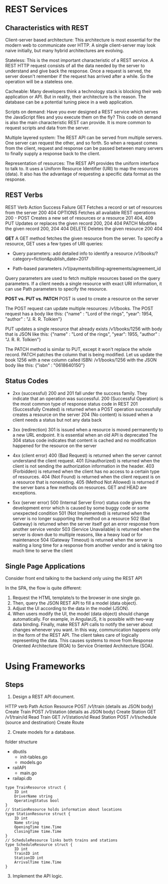 # REST Services

## Characteristics with REST

Client-server based architecture: This architecture is most essential for the
modern web to communicate over HTTP. A single client-server may look naive
initially, but many hybrid architectures are evolving. 

Stateless: This is the most important characteristic of a REST service. A REST
HTTP request consists of all the data needed by the server to understand and
give back the response. Once a request is served, the server doesn't remember if
the request has arrived after a while. So the operation will be a stateless one.

Cacheable: Many developers think a technology stack is blocking their web
application or API. But in reality, their architecture is the reason. The database
can be a potential tuning piece in a web application.

Scripts on demand: Have you ever designed a REST service which serves the
JavaScript files and you execute them on the fly? This code on demand is also the
main characteristic REST can provide. It is more common to request scripts and
data from the server.

Multiple layered system: The REST API can be served from multiple servers.
One server can request the other, and so forth. So when a request comes from the
client, request and response can be passed between many servers to finally
supply a response back to the client.

Representation of resources: The REST API provides the uniform interface to
talk to. It uses a Uniform Resource Identifier (URI) to map the resources (data).
It also has the advantage of requesting a specific data format as the response.

## REST Verbs

REST Verb Action Success Failure
GET Fetches a record or set of resources from the server 200 404
OPTIONS Fetches all available REST operations 200 -
POST Creates a new set of resources or a resource 201 404, 409
PUT Updates or replaces the given record 200, 204 404
PATCH Modifies the given record 200, 204 404
DELETE Deletes the given resource 200 404

**GET**
A GET method fetches the given resource from the server. 
To specify a resource, GET uses a few types of URI queries:
- Query parameters: add detailed info to identify a resource
/v1/books/?category=fiction&publish_date=2017

- Path-based parameters
/v1/payments/billing-agreements/agreement_id

Query parameters are used to fetch multiple resources based on the query parameters. 
If a client needs a single resource with exact URI information, it can use Path parameters to specify the resource.


**POST vs. PUT vs. PATCH**
POST is used to create a resource on the server

The POST request can update multiple resources: /v1/books.
The POST request has a body like this:
{"name" : "Lord of the rings", "year": 1954, "author" : "J. R. R. Tolkien"}

PUT updates a single resource that already exists
/v1/books/1256
with body that is JSON like this:
{"name" : "Lord of the rings", "year": 1955, "author" : "J. R. R. Tolkien"}

The PATCH method is similar to PUT, except it won't replace the whole record. PATCH patches the column that is being modified. Let us update the book 1256 with a new column called ISBN:
/v1/books/1256
with the JSON body like this:
{"isbn" : "0618640150"}


## Status Codes
- 2xx (successful)
200 and 201 fall under the success family. They indicate that an operation was successful.
200 (Successful Operation) is the most common type of response status code in REST
201 (Successfully Created) is returned when a POST operation successfully creates a resource on the server
204 (No content) is issued when a client needs a status but not any data back

- 3xx (redirection)
301 is issued when a resource is moved permanently to a new URL endpoint. It is
essential when an old API is deprecated
The 304 status code indicates that content is cached and no modification
happened for the resource on the server

- 4xx (client error)
400 (Bad Request) is returned when the server cannot understand the client
request.
401 (Unauthorized) is returned when the client is not sending the authorization
information in the header.
403 (Forbidden) is returned when the client has no access to a certain type of
resources.
404 (Not Found) is returned when the client request is on a resource that is
nonexisting.
405 (Method Not Allowed) is returned if the server bans a few methods on
resources. GET and HEAD are exceptions.

- 5xx (server error)
500 (Internal Server Error) status code gives the development error which is
caused by some buggy code or some unexpected condition
501 (Not Implemented) is returned when the server is no longer supporting the
method on a resource
502 (Bad Gateway) is returned when the server itself got an error response from
another service vendor
503 (Service Unavailable) is returned when the server is down due to multiple
reasons, like a heavy load or for maintenance
504 (Gateway Timeout) is returned when the server is waiting a long time for a
response from another vendor and is taking too much time to serve the client

## Single Page Applications 
Consider front end talking to the backend only using the REST API


In the SPA, the flow is quite different:
1. Request the HTML template/s to the browser in one single go.
2. Then, query the JSON REST API to fill a model (data object).
3. Adjust the UI according to the data in the model (JSON).
4. When users modify the UI, the model (data object) should change automatically.
For example, in AngularJS, it is possible with two-way data binding. Finally,
make REST API calls to notify the server about changes whenever you want.
In this way, communication happens only in the form of the REST API. The client takes care
of logically representing the data. This causes systems to move from Response Oriented
Architecture (ROA) to Service Oriented Architecture (SOA).



# Using Frameworks 

## Steps

1. Design a REST API document.

HTTP verb Path Action Resource
POST /v1/train (details as JSON body) Create Train
POST /v1/station (details as JSON body) Create Station
GET /v1/train/id Read Train
GET /v1/station/id Read Station
POST /v1/schedule (source and destination) Create Route


2. Create models for a database.

folder structure 
- dbutils
    - init-tables.go
    - models.go
- railAPI
    - main.go
- railapi.db

```
type TrainResource struct {
    ID int
    DriverName string
    OperatingStatus bool
}
// StationResource holds information about locations
type StationResource struct {
    ID int
    Name string
    OpeningTime time.Time
    ClosingTime time.Time
}
// ScheduleResource links both trains and stations
type ScheduleResource struct {
    ID int
    TrainID int
    StationID int
    ArrivalTime time.Time
}
```

3. Implement the API logic.



